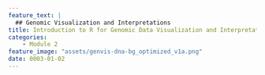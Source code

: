 ```yaml
---
feature_text: |
  ## Genomic Visualization and Interpretations
title: Introduction to R for Genomic Data Visualization and Interpretation
categories:
    - Module 2
feature_image: "assets/genvis-dna-bg_optimized_v1a.png"
date: 0003-01-02
---
```

